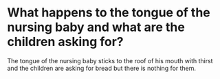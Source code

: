 # What happens to the tongue of the nursing baby and what are the children asking for?

The tongue of the nursing baby sticks to the roof of his mouth with thirst and the children are asking for bread but there is nothing for them.
